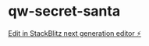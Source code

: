 # qw-secret-santa

[Edit in StackBlitz next generation editor ⚡️](https://stackblitz.com/~/github.com/amithcabraal/qw-secret-santa)